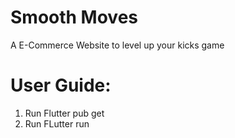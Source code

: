 # Smooth Moves

A E-Commerce Website to level up your kicks game

# User Guide:
1. Run Flutter pub get
2. Run FLutter run


